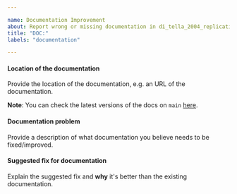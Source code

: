 ```yaml
---

name: Documentation Improvement
about: Report wrong or missing documentation in di_tella_2004_replication
title: "DOC:"
labels: "documentation"

---
```


#### Location of the documentation

Provide the location of the documentation, e.g. an URL of the documentation.

**Note**: You can check the latest versions of the docs on `main`
[here](https://di_tella_2004_replication.readthedocs.io/en/latest).

#### Documentation problem

Provide a description of what documentation you believe needs to be fixed/improved.

#### Suggested fix for documentation

Explain the suggested fix and **why** it's better than the existing documentation.
